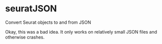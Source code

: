 # seuratJSON
Convert Seurat objects to and from JSON

Okay, this was a bad idea.  It only works on relatively small JSON files and otherwise crashes.
